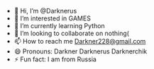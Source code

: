 - 👋 Hi, I’m @Darknerus
- 👀 I’m interested in GAMES
- 🌱 I’m currently learning Python
- 💞️ I’m looking to collaborate on nothing(
- 📫 How to reach me Darkner228@gmail.com
- 😄 Pronouns: Darkner Darknerus Darknerchik
- ⚡ Fun fact: I am from Russia

<!---
Darknerus/Darknerus is a ✨ special ✨ repository because its `README.md` (this file) appears on your GitHub profile.
You can click the Preview link to take a look at your changes.
--->
